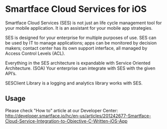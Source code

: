 # Smartface Cloud Services for iOS

Smartface Cloud Services (SES) is not just an life cycle management tool for your mobile application. It is an assistant for your mobile app strategies.

SES is designed for your enterprise for multiple purposes of use. SES can be used by IT to manage applications; apps can be monitored by decision makers; contact center has its own support interface, all managed by Access Control Levels (ACL).

Everything in the SES architecture is expandable with Service Oriented Architecture. (SOA) Your enterprise can integrate with SES with the given API’s.

SESClient Library is a logging and analytics library works with SES.

## Usage
Please check "How to" article at our Developer Center: http://developer.smartface.io/hc/en-us/articles/201242677-Smartface-Cloud-Service-Integration-to-Objective-C-Written-iOS-App
